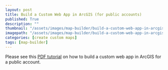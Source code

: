 ```yaml
---
layout: post
title: Build a Custom Web App in ArcGIS (for public accounts)
published: True
description: ""
thumbnail: "/assets/images/map-builder/build-a-custom-web-app-in-arcgis/thumbnail.png"
imagepath: "/assets/images/map-builder/build-a-custom-web-app-in-arcgis"
categories: [create custom maps]
tags: [map-builder]
---
```


<div id="desktopContent" class="content">
<p>Please see this <a href="http://s3.amazonaws.com/gfw.blog/Training%20Guides/GFW%20MapBuilder%20-%20Free%20Public%20Account%20Tutorial_FINAL.pdf" target="_blank">PDF tutorial</a> on how to build a custom web app in ArcGIS for a public account.</p>
</div>

<div id="mobileContent" class="content">
</div>
